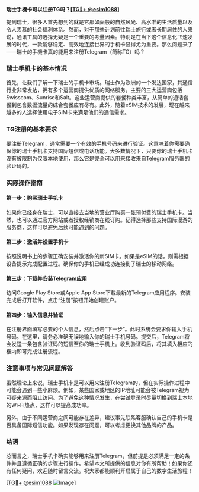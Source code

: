 **瑞士手機卡可以注册TG吗？[[TG💪+ @esim1088](https://t.me/s/esim1088)]**

提到瑞士，很多人首先想到的就是它那如画般的自然风光、高水准的生活质量以及令人羡慕的社会福利体系。然而，对于那些计划前往瑞士旅行或者长期居住的人来说，通讯工具的选择无疑是一个重要的考量因素。特别是在当下这个信息化飞速发展的时代，一款能够稳定、高效地连接世界的手机卡显得尤为重要。那么问题来了——瑞士的手機卡真的能用来注册Telegram（简称TG）吗？

### 瑞士手机卡的基本情况

首先，让我们了解一下瑞士的手机卡市场。瑞士作为欧洲的一个发达国家，其通信行业非常发达，拥有多个运营商提供优质的网络服务。主要的三大运营商包括Swisscom、Sunrise和Salt。这些运营商提供的套餐种类丰富，从简单的通话套餐到包含数据流量的综合套餐应有尽有。此外，随着eSIM技术的发展，现在越来越多的人选择使用电子SIM卡来满足他们的通信需求。

### TG注册的基本要求

要注册Telegram，通常需要一个有效的手机号码来进行验证。这意味着你需要确保你的瑞士手机卡支持国际短信或电话功能。大多数情况下，只要你的瑞士手机卡没有被限制为仅限本地使用，那么它是完全可以用来接收来自Telegram服务器的验证码的。

### 实际操作指南

#### 第一步：购买瑞士手机卡
如果你已经身在瑞士，可以直接去当地的营业厅购买一张预付费的瑞士手机卡。当然，也可以通过官方网站或者授权经销商在线订购。记得选择那些支持国际漫游的服务商，这样可以避免后续可能遇到的问题。

#### 第二步：激活并设置手机卡
按照说明书上的步骤正确安装并激活你的新SIM卡。如果是eSIM的话，则需根据设备提示完成配置过程。确保你的手机已经成功连接到了瑞士的移动网络。

#### 第三步：下载并安装Telegram应用
访问Google Play Store或Apple App Store下载最新的Telegram应用程序。安装完成后打开软件，点击“注册”按钮开始创建账户。

#### 第四步：输入信息并验证
在注册界面填写必要的个人信息，然后点击“下一步”。此时系统会要求你输入手机号码。在这里，请务必准确无误地输入你的瑞士手机号码。提交后，Telegram将会发送一条包含验证码的短信至你的瑞士手机上。收到验证码后，将其填入相应的框内即可完成注册流程。

### 注意事项与常见问题解答

虽然理论上来说，瑞士手机卡是可以用来注册Telegram的，但在实际操作过程中可能会遇到一些小麻烦。例如，某些国家或地区的IP地址可能会被Telegram视为可疑来源而阻止访问。为了避免这种情况发生，在尝试登录时尽量切换到瑞士本地的Wi-Fi热点，这样可以提高成功率。

另外，由于不同运营商之间可能存在差异，建议事先联系客服确认自己的手机卡是否具备国际短信功能。如果发现存在问题，可以考虑更换其他品牌的产品。

### 结语

总而言之，瑞士手机卡确实能够用来注册Telegram，但前提是必须满足一定的条件并且遵循正确的步骤进行操作。希望本文所提供的信息对你有所帮助！如果你还有任何疑问，欢迎随时留言交流。祝大家都能顺利开启属于自己的数字生活旅程！

[[TG💪+ @esim1088](https://t.me/s/esim1088) ![Image](https://i.postimg.cc/4NQfJmqS/Snipaste-2025-05-13-00-14-12.png)]